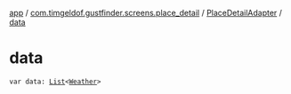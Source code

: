 [app](../../index.md) / [com.timgeldof.gustfinder.screens.place_detail](../index.md) / [PlaceDetailAdapter](index.md) / [data](./data.md)

# data

`var data: `[`List`](https://kotlinlang.org/api/latest/jvm/stdlib/kotlin.collections/-list/index.html)`<`[`Weather`](../../com.timgeldof.gustfinder.network.models.marine_weather_api/-weather/index.md)`>`